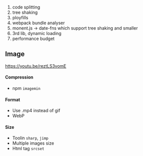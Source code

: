 1. code splitting
2. tree shaking 
3. ployfills
4. webpack bundle analyser
5. monent.js -> date-fns which support tree shaking and smaller
6. 3rd lib, dynamic loading
7. performance budget


## Image
https://youtu.be/reztLS3vomE

#### Compression
- npm `imagemin`

#### Format
- Use .mp4 instead of gif
- WebP


#### Size
- Toolin `sharp`, `jimp` 
- Multiple images size
- Html tag `srcset`
